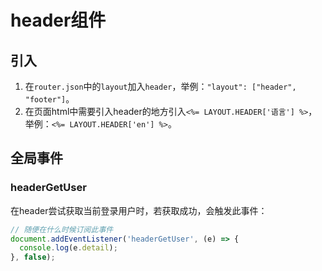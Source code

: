 # header组件

## 引入

1. 在`router.json`中的`layout`加入`header`，举例：`"layout": ["header", "footer"]`。
2. 在页面html中需要引入header的地方引入`<%= LAYOUT.HEADER['语言'] %>`，举例：`<%= LAYOUT.HEADER['en'] %>`。

## 全局事件

### headerGetUser

在header尝试获取当前登录用户时，若获取成功，会触发此事件：

```js
// 随便在什么时候订阅此事件
document.addEventListener('headerGetUser', (e) => {
  console.log(e.detail);
}, false);
```
